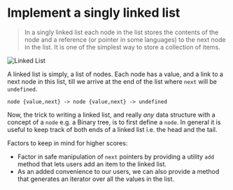 # Implement a singly linked list
> In a singly linked list each node in the list stores the contents of the node and a reference (or pointer in some languages) to the next node in the list. It is one of the simplest way to store a collection of items.

![Linked List](https://upload.wikimedia.org/wikipedia/commons/thumb/4/4b/CPT-LinkedLists-addingnode.svg/474px-CPT-LinkedLists-addingnode.svg.png)

A linked list is simply, a list of nodes. Each node has a value, and a link to a next node in this list, till we arrive at the end of the list where `next` will be `undefined`.

`node {value,next} -> node {value,next} -> undefined`

Now, the trick to writing a linked list, and really *any* data structure with a concept of a `node` e.g. a Binary tree, is to first define a `node`. In general it is useful to keep track of both ends of a linked list i.e. the head and the tail.

Factors to keep in mind for higher scores:
* Factor in safe manipulation of `next` pointers by providing a utility `add` method that lets users add an item to the linked list.
* As an added convenience to our users, we can also provide a method that generates an iterator over all the values in the list.
